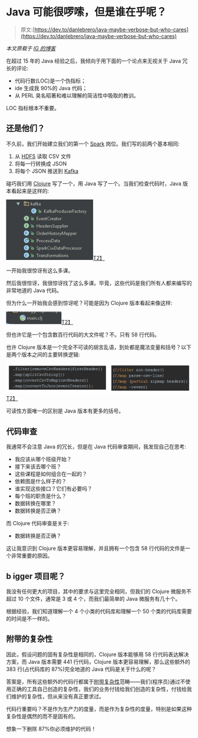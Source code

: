 # Java 可能很啰嗦，但是谁在乎呢？

> 原文:[https://dev.to/danlebrero/java-maybe-verbose-but-who-cares](https://dev.to/danlebrero/java-maybe-verbose-but-who-cares)

*本文原载于 [IG 的博客](https://labs.ig.com/lines-of-code-matter)*

在超过 15 年的 Java 经验之后，我倾向于用下面的一个论点来无视关于 Java 冗长的评论:

*   代码行数(LOC)是一个伪指标；
*   ide 生成我 90%的 Java 代码；
*   从 PERL 臭名昭著和难以理解的简洁性中吸取的教训。

LOC 指标根本不重要。

## 还是他们？

不久前，我们开始建立我们的第一个 [Spark](http://spark.apache.org) 岗位。我们写的前两个基本相同:

1.  从 [HDFS](https://hadoop.apache.org/) 读取 CSV 文件
2.  将每一行转换成 JSON
3.  将每个 JSON 推送到 [Kafka](http://kafka.apache.org/)

碰巧我们用 [Clojure](http://www.clojure.org) 写了一个，用 Java 写了一个。当我们检查代码时，Java 版本看起来是这样的:

[![Java classed picture](img/f451599c7e52ad5f5955c1ac294a53f9.png)T2】](https://res.cloudinary.com/practicaldev/image/fetch/s--mwMw2oxY--/c_limit%2Cf_auto%2Cfl_progressive%2Cq_auto%2Cw_880/https://labs.ig.com/sites/default/files/java_version.png)

一开始我很惊讶有这么多课。

然后我很惊讶，我很惊讶找了这么多课。毕竟，这些代码是我们所有人都来编写的非常地道的 Java 代码。

但为什么一开始我会感到惊讶呢？可能是因为 Clojure 版本看起来像这样:

[![Clojure file picture](img/453d6053d50f4997c006ecd48d760ac4.png)T2】](https://res.cloudinary.com/practicaldev/image/fetch/s--CMvLVcjv--/c_limit%2Cf_auto%2Cfl_progressive%2Cq_auto%2Cw_880/https://labs.ig.com/sites/default/files/clj_version.png)

但也许它是一个包含数百行代码的大文件呢？不。只有 58 行代码。

也许 Clojure 版本是一个完全不可读的胡言乱语，到处都是魔法变量和括号？以下是两个版本之间的主要转换逻辑:

[![compare](img/e819c73c84cf6b87ff9fcf52dd4a6173.png)T2】](https://res.cloudinary.com/practicaldev/image/fetch/s--ZnWzvePr--/c_limit%2Cf_auto%2Cfl_progressive%2Cq_auto%2Cw_880/https://labs.ig.com/sites/default/files/transform.png)

可读性方面唯一的区别是 Java 版本有更多的括号。

## 代码审查

我通常不会注意 Java 的冗长，但是在 Java 代码审查期间，我发现自己在思考:

*   我应该从哪个班级开始？
*   接下来该去哪个班？
*   这些课程是如何组合在一起的？
*   依赖图是什么样子的？
*   谁实现这些接口？它们有必要吗？
*   每个班的职责是什么？
*   数据转换在哪里？
*   数据转换是否正确？​

而 Clojure 代码审查是关于:

*   数据转换是否正确？​

这让我意识到 Clojure 版本更容易理解，并且拥有一个包含 58 行代码的文件是一个非常重要的原因。

## b igger 项目呢？

我没有任何更大的项目，其中的要求与这里完全相同，但我们的 Clojure 微服务不超过 10 个文件，通常是 3 或 4 个，而我们最简单的 Java 微服务有几十个。

根据经验，我们知道理解一个 4 个小类的代码库和理解一个 50 个类的代码库需要的时间是不一样的。

## 附带的复杂性

因此，假设问题的固有复杂性是相同的，Clojure 版本能够用 58 行代码表达解决方案，而 Java 版本需要 441 行代码，Clojure 版本更容易理解，那么这些额外的 383 行(占代码库的 87%)完全地道的 Java 代码是关于什么的呢？

答案是，所有这些额外的代码行都属于[附带复杂性](http://pressupinc.com/blog/2014/05/root-causes-software-complexity/)范畴——我们(程序员)通过不使用正确的工具自己创造的复杂性，我们的业务付钱给我们创造的复杂性，付钱给我们维护的复杂性，但从来没有真正要求过。

代码行重要吗？不是作为生产力的度量，而是作为复杂性的度量，特别是如果这种复杂性是偶然的而不是固有的。

想象一下删除 87%你必须维护的代码！